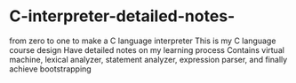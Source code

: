 # C-interpreter-detailed-notes-
from zero to one to make a C language interpreter
This is my C language course design
Have detailed notes on my learning process
Contains virtual machine, lexical analyzer, statement analyzer, expression parser, and finally achieve bootstrapping
